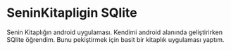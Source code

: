 # SeninKitapligin SQlite 
Senin Kitaplığın android uygulaması.
Kendimi android alanında geliştirirken SQlite öğrendim. Bunu pekiştirmek için 
basit bir kitaplık uygulaması yaptım.

